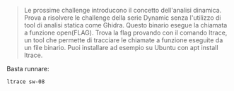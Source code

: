 > Le prossime challenge introducono il concetto dell'analisi dinamica. Prova a risolvere le challenge della serie Dynamic senza l'utilizzo di tool di analisi statica come Ghidra. Questo binario esegue la chiamata a funzione open(FLAG). Trova la flag provando con il comando ltrace, un tool che permette di tracciare le chiamate a funzione eseguite da un file binario. Puoi installare ad esempio su Ubuntu con apt install ltrace.

Basta runnare:
```bash
ltrace sw-08
```
